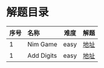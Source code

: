 # 解题目录


序号 | 名称 | 难度 | 解题 
------ | :----- | ----- | -----
1 | Nim Game | easy | [地址](https://github.com/coocon/leetcode/blob/master/easy/Nim_Game.md)
1 | Add Digits | easy | [地址](https://github.com/coocon/leetcode/blob/master/easy/Add_Digits.md)

